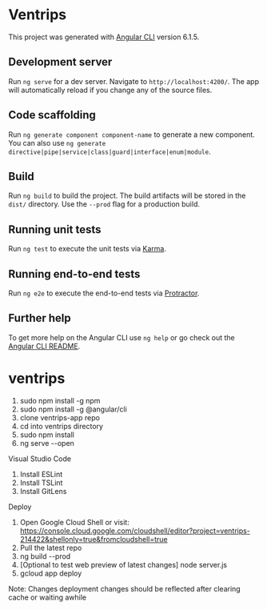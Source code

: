 # Ventrips

This project was generated with [Angular CLI](https://github.com/angular/angular-cli) version 6.1.5.

## Development server

Run `ng serve` for a dev server. Navigate to `http://localhost:4200/`. The app will automatically reload if you change any of the source files.

## Code scaffolding

Run `ng generate component component-name` to generate a new component. You can also use `ng generate directive|pipe|service|class|guard|interface|enum|module`.

## Build

Run `ng build` to build the project. The build artifacts will be stored in the `dist/` directory. Use the `--prod` flag for a production build.

## Running unit tests

Run `ng test` to execute the unit tests via [Karma](https://karma-runner.github.io).

## Running end-to-end tests

Run `ng e2e` to execute the end-to-end tests via [Protractor](http://www.protractortest.org/).

## Further help

To get more help on the Angular CLI use `ng help` or go check out the [Angular CLI README](https://github.com/angular/angular-cli/blob/master/README.md).

# ventrips
1. sudo npm install -g npm
2. sudo npm install -g @angular/cli
3. clone ventrips-app repo
4. cd into ventrips directory
5. sudo npm install
6. ng serve --open

Visual Studio Code
1. Install ESLint
2. Install TSLint
3. Install GitLens

Deploy
1. Open Google Cloud Shell or visit: https://console.cloud.google.com/cloudshell/editor?project=ventrips-214422&shellonly=true&fromcloudshell=true
2. Pull the latest repo
3. ng build --prod
4. [Optional to test web preview of latest changes] node server.js
5. gcloud app deploy

Note: Changes deployment changes should be reflected after clearing cache or waiting awhile